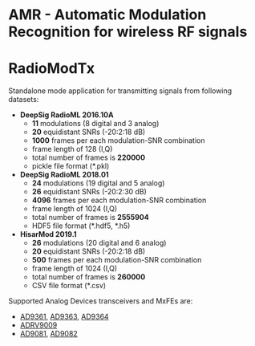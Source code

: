 # AMR - Automatic Modulation Recognition for wireless RF signals

# RadioModTx
Standalone mode application for transmitting signals from following datasets:
- **DeepSig RadioML 2016.10A**
	- **11** modulations (8 digital and 3 analog)
	- **20** equidistant SNRs (-20:2:18 dB)
	- **1000** frames per each modulation-SNR combination
	- frame length of 128 (I,Q)
	- total number of frames is **220000**
	- pickle file format (*.pkl)
- **DeepSig RadioML 2018.01**
	- **24** modulations (19 digital and 5 analog)
	- **26** equidistant SNRs (-20:2:30 dB)
	- **4096** frames per each modulation-SNR combination
	- frame length of 1024 (I,Q)
	- total number of frames is **2555904**
	- HDF5 file format (*.hdf5, *.h5)
- **HisarMod 2019.1**
	- **26** modulations (20 digital and 6 analog)
	- **20** equidistant SNRs (-20:2:18 dB)
	- **500** frames per each modulation-SNR combination
	- frame length of 1024 (I,Q)
	- total number of frames is **260000**
	- CSV file format (*.csv)

Supported Analog Devices transceivers and MxFEs are:
- [AD9361](https://www.analog.com/en/products/ad9361.html), [AD9363](https://www.analog.com/en/products/ad9363.html), [AD9364](https://www.analog.com/en/products/ad9364.html)
- [ADRV9009](https://www.analog.com/en/products/adrv9009.html)
- [AD9081](https://www.analog.com/en/products/ad9081.html), [AD9082](https://www.analog.com/en/products/ad9082.html)
